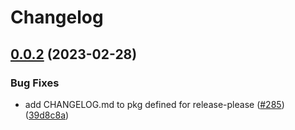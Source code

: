 # Changelog

## [0.0.2](https://github.com/PHACDataHub/pubsec-declarative-toolkit/compare/solutions/hierarchy/client-env-v0.0.1...solutions/hierarchy/client-env/0.0.2) (2023-02-28)


### Bug Fixes

* add CHANGELOG.md to pkg defined for release-please ([#285](https://github.com/PHACDataHub/pubsec-declarative-toolkit/issues/285)) ([39d8c8a](https://github.com/PHACDataHub/pubsec-declarative-toolkit/commit/39d8c8a5c41a0c500385ec432039260672296daf))
